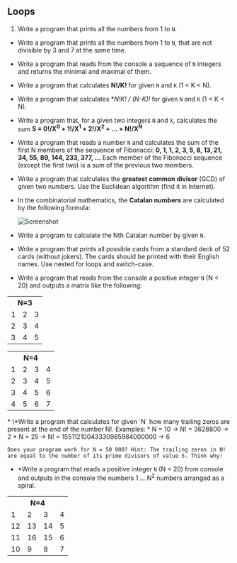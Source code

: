 ## Loops

1. Write a program that prints all the numbers from 1 to `N`.
* Write a program that prints all the numbers from 1 to `N`, that are not divisible by 3 and 7 at the same time.
* Write a program that reads from the console a sequence of `N` integers and returns the minimal and maximal of them.
* Write a program that calculates **N!/K!** for given `N` and `K` (1 < K < N).
* Write a program that calculates **N!*K! / (N-K)!** for given `N` and `K` (1 < K < N).
* Write a program that, for a given two integers `N` and `X`, calculates the sum **S = 0!/X<sup>0</sup> + 1!/X<sup>1</sup> + 2!/X<sup>2</sup> + ... + N!/X<sup>N</sup>**
* Write a program that reads a number `N` and calculates the sum of the first N members of the sequence of Fibonacci: **0, 1, 1, 2, 3, 5, 8, 13, 21, 34, 55, 89, 144, 233, 377, ...** Each member of the Fibonacci sequence (except the first two) is a sum of the previous two members.
* Write a program that calculates the **greatest common divisor** (GCD) of given two numbers. Use the Euclidean algorithm (find it in Internet).
* In the combinatorial mathematics, the **Catalan numbers** are calculated by the following formula:

    ![Screenshot](https://github.com/flextry/Telerik-Academy/blob/master/Programming%20with%20C%23/1.%20C%23%20Fundamentals%20I/06.%20Loops/09.%20Catalan%20formula/example.png?raw=true)
* Write a program to calculate the Nth Catalan number by given `N`.
* Write a program that prints all possible cards from a standard deck of 52 cards (without jokers). The cards should be printed with their English names. Use nested for loops and switch-case.
* Write a program that reads from the console a positive integer `N` (N < 20) and outputs a matrix like the following:
<table>
    <tr>
        <th colspan="3">N=3</th>
    </tr>
    <tr>
        <td>1</td>
        <td>2</td>
        <td>3</td>
    </tr>
    <tr>
        <td>2</td>
        <td>3</td>
        <td>4</td>
    </tr>
    <tr>
        <td>3</td>
        <td>4</td>
        <td>5</td>
    </tr>
</table>
<table>
    <tr>
        <th colspan="4">N=4</th>
    </tr>
    <tr>
        <td>1</td>
        <td>2</td>
        <td>3</td>
        <td>4</td>
    </tr>
    <tr>
        <td>2</td>
        <td>3</td>
        <td>4</td>
        <td>5</td>
    </tr>
    <tr>
        <td>3</td>
        <td>4</td>
        <td>5</td>
        <td>6</td>
    </tr>
    <tr>
        <td>4</td>
        <td>5</td>
        <td>6</td>
        <td>7</td>
    </tr>
</table>
* \*Write a program that calculates for given `N` how many trailing zeros are present at the end of the number N!. Examples:
    * N = 10 -> N! = 3628800 -> 2
    * N = 25 -> N! = 15511210043330985984000000 -> 6

    Does your program work for N = 50 000? Hint: The trailing zeros in N! are equal to the number of its prime divisors of value 5. Think why!
* \*Write a program that reads a positive integer `N` (N < 20) from console and outputs in the console the numbers 1 ... N<sup>2</sup> numbers arranged as a spiral.
<table>
    <tr>
        <th colspan="4">N=4</th>
    </tr>
    <tr>
        <td>1</td>
        <td>2</td>
        <td>3</td>
        <td>4</td>
    </tr>
    <tr>
        <td>12</td>
        <td>13</td>
        <td>14</td>
        <td>5</td>
    </tr>
    <tr>
        <td>11</td>
        <td>16</td>
        <td>15</td>
        <td>6</td>
    </tr>
    <tr>
        <td>10</td>
        <td>9</td>
        <td>8</td>
        <td>7</td>
    </tr>
</table>
